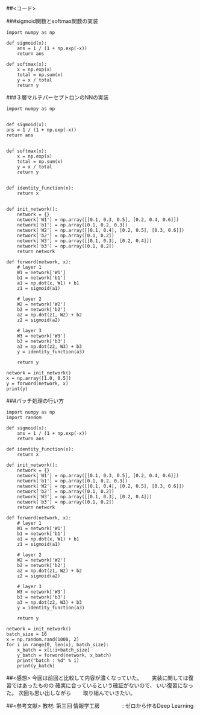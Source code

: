 ##<コード>  

###sigmoid関数とsoftmax関数の実装

    import numpy as np

    def sigmoid(x):
        ans = 1 / (1 + np.exp(-x))
        return ans

    def softmax(x):
        x = np.exp(x)
        total = np.sum(x)
        y = x / total
        return y

###３層マルチパーセプトロンのNNの実装

    import numpy as np


    def sigmoid(x):
    ans = 1 / (1 + np.exp(-x))
    return ans


    def softmax(x):
        x = np.exp(x)
        total = np.sum(x)
        y = x / total
        return y


    def identity_function(x):
        return x


    def init_network():
        network = {}
        network['W1'] = np.array([[0.1, 0.3, 0.5], [0.2, 0.4, 0.6]])
        network['b1'] = np.array([0.1, 0.2, 0.3])
        network['W2'] = np.array([[0.1, 0.4], [0.2, 0.5], [0.3, 0.6]])
        network['b2'] = np.array([0.1, 0.2])
        network['W3'] = np.array([[0.1, 0.3], [0.2, 0.4]])
        network['b3'] = np.array([0.1, 0.2])
        return network

    def forword(network, x):
        # layer 1
        W1 = network['W1']
        b1 = network['b1']
        a1 = np.dot(x, W1) + b1
        z1 = sigmoid(a1)

        # layer 2
        W2 = network['W2']
        b2 = network['b2']
        a2 = np.dot(z1, W2) + b2
        z2 = sigmoid(a2)

        # layer 3
        W3 = network['W3']
        b3 = network['b3']
        a3 = np.dot(z2, W3) + b3
        y = identity_function(a3)

        return y

    network = init_network()
    x = np.array([1.0, 0.5])
    y = forword(network, x)
    print(y)

###バッチ処理の行い方

    import numpy as np
    import random

    def sigmoid(x):
        ans = 1 / (1 + np.exp(-x))
        return ans

    def identity_function(x):
        return x

    def init_network():
        network = {}
        network['W1'] = np.array([[0.1, 0.3, 0.5], [0.2, 0.4, 0.6]])
        network['b1'] = np.array([0.1, 0.2, 0.3])
        network['W2'] = np.array([[0.1, 0.4], [0.2, 0.5], [0.3, 0.6]])
        network['b2'] = np.array([0.1, 0.2])
        network['W3'] = np.array([[0.1, 0.3], [0.2, 0.4]])
        network['b3'] = np.array([0.1, 0.2])
        return network

    def forword(network, x):
        # layer 1
        W1 = network['W1']
        b1 = network['b1']
        a1 = np.dot(x, W1) + b1
        z1 = sigmoid(a1)

        # layer 2
        W2 = network['W2']
        b2 = network['b2']
        a2 = np.dot(z1, W2) + b2
        z2 = sigmoid(a2)

        # layer 3
        W3 = network['W3']
        b3 = network['b3']
        a3 = np.dot(z2, W3) + b3
        y = identity_function(a3)

        return y

    network = init_network()
    batch_size = 16
    x = np.random.rand(1000, 2)
    for i in range(0, len(x), batch_size):
        x_batch = x[i:i+batch_size]
        y_batch = forword(network, x_batch)
        print("batch : %d" % i)
        print(y_batch)

##<感想>
今回は前回と比較して内容が濃くなっていた。　　
実装に関しては復習ではあったものの
確実に合っているという確証がないので、
いい復習になった。
次回も思い出しながら　　
取り組んでいきたい。

##<参考文献>
教材: 第三回 情報学工房　　
　　: ゼロから作るDeep Learning
